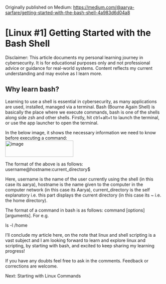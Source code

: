 Originally published on Medium: https://medium.com/@aarya-sarfare/getting-started-with-the-bash-shell-4a983d6d04a8

<h1>[Linux #1] Getting Started with the Bash Shell</h1>

Disclaimer: This article documents my personal learning journey in cybersecurity. It is for educational purposes only and not professional advice or guidance for real-world systems. Content reflects my current understanding and may evolve as I learn more.

<h2>Why learn bash?</h2> 
Learning to use a shell is essential in cybersecurity, as many applications are used, installed, managed via a terminal. Bash (Bourne Again Shell) is basically the place where we execute commands, bash is one of the shells along side zsh and other shells. Firstly, hit ctrl+alt+t to launch the terminal, or use the app launcher to open the terminal.

In the below image, it shows the necessary information we need to know before executing a command:
<br>
<img width="217" height="52" alt="image" src="https://github.com/user-attachments/assets/6d29cf38-49c0-4891-b078-43b5f5d61a38" />

The format of the above is as follows: username@hostname:current_directory$

Here, username is the name of the user currently using the shell (in this case its aarya), hostname is the name given to the computer in the computer network (in this case its Aarya), current_directory is the self explanatory i.e. this part displays the current directory (in this case its ~ i.e. the home directory).

The format of a command in bash is as follows: command [options] [arguments]. For e.g.

<p>ls -l /home</p>

I’ll conclude my article here, on the note that linux and shell scripting is a vast subject and I am looking forward to learn and explore linux and scripting, by starting with bash, and excited to keep sharing my learning progress!

If you have any doubts feel free to ask in the comments. Feedback or corrections are welcome.

Next: Starting with Linux Commands
